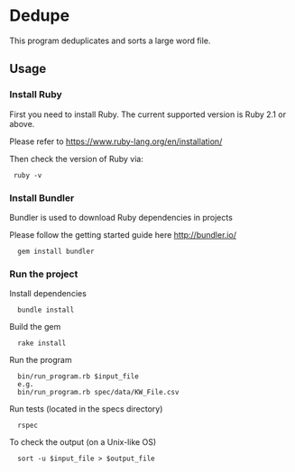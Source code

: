 # Dedupe

This program deduplicates and sorts a large word file.


## Usage

### Install Ruby
First you need to install Ruby. The current supported version is Ruby 2.1 or above.

Please refer to https://www.ruby-lang.org/en/installation/

Then check the version of Ruby via:

     ruby -v


### Install Bundler

Bundler is used to download Ruby dependencies in projects

Please follow the getting started guide here http://bundler.io/

      gem install bundler

### Run the project

Install dependencies

      bundle install

Build the gem
      
      rake install

Run the program
      
      bin/run_program.rb $input_file
      e.g. 
      bin/run_program.rb spec/data/KW_File.csv

Run tests (located in the specs directory)

      rspec
      
To check the output (on a Unix-like OS)
      
      sort -u $input_file > $output_file